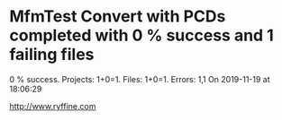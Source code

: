 # MfmTest Convert with PCDs completed with 0 % success and 1 failing files

0 % success. Projects: 1+0=1.  Files: 1+0=1. Errors: 1,1  On 2019-11-19 at 18:06:29





http://www.ryffine.com
